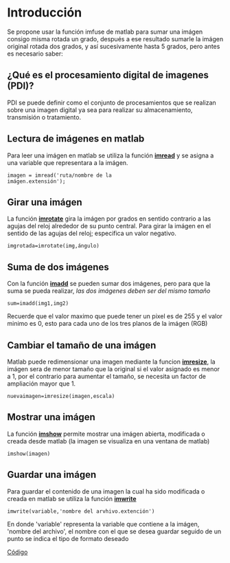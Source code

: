 # Introducción
Se propone usar la función imfuse de matlab para sumar una imágen consigo misma rotada un grado, después a ese resultado sumarle la imágen original rotada dos grados, y así sucesivamente hasta 5 grados, pero antes es necesario saber:

## ¿Qué es el procesamiento digital de imagenes (PDI)?
PDI se puede definir como el conjunto de procesamientos que se realizan sobre una imagen digital ya sea para realizar su almacenamiento, transmisión o tratamiento.

## Lectura de imágenes en matlab
Para leer una imágen en matlab se utiliza la función <a href="https://la.mathworks.com/help/matlab/ref/imread.html"> **imread**</a> y se asigna a una variable que representara a la imágen.

<code>imagen = imread('ruta/nombre de la imágen.extensión');</code>

## Girar una imágen
La función <a href="https://la.mathworks.com/help/images/ref/imrotate.html?searchHighlight=imrotate&s_tid=srchtitle_imrotate_1">**imrotate**</a> gira la imágen por grados en sentido contrario a las agujas del reloj alrededor de su punto central. Para girar la imágen en el sentido de las agujas del reloj; especifica un valor negativo.

<code>imgrotada=imrotate(img,ángulo)</code>

## Suma de dos imágenes
Con la función <a href="https://la.mathworks.com/help/images/ref/imadd.html">**imadd**</a> se pueden sumar dos imágenes, pero para que la suma se pueda realizar, *las dos imágenes deben ser del mismo tamaño*

<code>sum=imadd(img1,img2)</code>

Recuerde que el valor maximo que puede tener un pixel es de 255 y el valor minimo es 0, esto para cada uno de los tres planos de la imágen (RGB)

## Cambiar el tamaño de una imágen
Matlab puede redimensionar una imagen mediante la funcion <a href= "https://la.mathworks.com/help/matlab/ref/imresize.html">**imresize**</a>, la imágen sera de menor tamaño que la original si el valor asignado es menor a 1, por el contrario para aumentar el tamaño, se necesita un factor de ampliación mayor que 1.

<code>nuevaimagen=imresize(imagen,escala)</code>

## Mostrar una imágen
La función <a href="https://la.mathworks.com/help/images/ref/imshow.html?searchHighlight=imshow&s_tid=srchtitle_imshow_1">**imshow**</a> permite mostrar una imágen abierta, modificada o creada desde matlab (la imagen se visualiza en una ventana de matlab)

<code>imshow(imagen)</code>

## Guardar una imágen
Para guardar el contenido de una imagen la cual ha sido modificada o creada en matlab se utiliza la función <a href="https://la.mathworks.com/help/matlab/ref/imwrite.html?s_tid=doc_ta">**imwrite**</a>

<code>imwrite(variable,'nombre del arvhivo.extención')</code>

En donde 'variable' representa la variable que contiene a la imágen, 'nombre del archivo', el nombre con el que se desea guardar seguido de un punto se indica el tipo de formato deseado

<a href="https://github.com/ArturoEmmanuelToledoAguado/Redimension-y-Rotacion">Código</a>